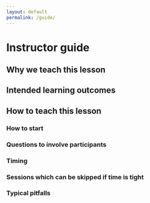 ```yaml
---
layout: default
permalink: /guide/
---
```


# Instructor guide

## Why we teach this lesson

## Intended learning outcomes


## How to teach this lesson

### How to start
### Questions to involve participants
### Timing
### Sessions which can be skipped if time is tight
### Typical pitfalls

